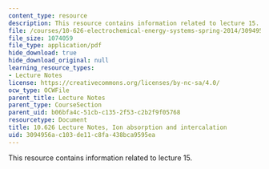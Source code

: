 ```yaml
---
content_type: resource
description: This resource contains information related to lecture 15.
file: /courses/10-626-electrochemical-energy-systems-spring-2014/3094956ac103de11c8fa438bca9595ea_MIT10_626S14_S11lec15.pdf
file_size: 1074059
file_type: application/pdf
hide_download: true
hide_download_original: null
learning_resource_types:
- Lecture Notes
license: https://creativecommons.org/licenses/by-nc-sa/4.0/
ocw_type: OCWFile
parent_title: Lecture Notes
parent_type: CourseSection
parent_uid: b06bfa4c-51cb-c135-2f53-c2b2f9f05768
resourcetype: Document
title: 10.626 Lecture Notes, Ion absorption and intercalation
uid: 3094956a-c103-de11-c8fa-438bca9595ea
---
```

This resource contains information related to lecture 15.